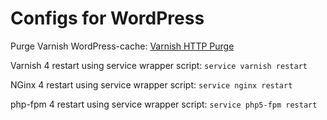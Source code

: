 # Configs for WordPress

Purge Varnish WordPress-cache: [Varnish HTTP Purge](https://wordpress.org/plugins/varnish-http-purge/)

Varnish 4 restart using service wrapper script: `service varnish restart`

NGinx 4 restart using service wrapper script: `service nginx restart`

php-fpm 4 restart using service wrapper script: `service php5-fpm restart`